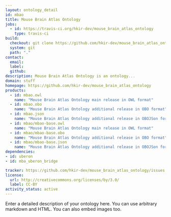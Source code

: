 ```yaml
---
layout: ontology_detail
id: mbao
title: Mouse Brain Atlas Ontology
jobs:
  - id: https://travis-ci.org/hkir-dev/mouse_brain_atlas_ontology
    type: travis-ci
build:
  checkout: git clone https://github.com/hkir-dev/mouse_brain_atlas_ontology.git
  system: git
  path: "."
contact:
  email: 
  label: 
  github: 
description: Mouse Brain Atlas Ontology is an ontology...
domain: stuff
homepage: https://github.com/hkir-dev/mouse_brain_atlas_ontology
products:
  - id: mbao.owl
    name: "Mouse Brain Atlas Ontology main release in OWL format"
  - id: mbao.obo
    name: "Mouse Brain Atlas Ontology additional release in OBO format"
  - id: mbao.json
    name: "Mouse Brain Atlas Ontology additional release in OBOJSon format"
  - id: mbao/mbao-base.owl
    name: "Mouse Brain Atlas Ontology main release in OWL format"
  - id: mbao/mbao-base.obo
    name: "Mouse Brain Atlas Ontology additional release in OBO format"
  - id: mbao/mbao-base.json
    name: "Mouse Brain Atlas Ontology additional release in OBOJSon format"
dependencies:
- id: uberon
- id: mba_uberon_bridge

tracker: https://github.com/hkir-dev/mouse_brain_atlas_ontology/issues
license:
  url: http://creativecommons.org/licenses/by/3.0/
  label: CC-BY
activity_status: active
---
```


Enter a detailed description of your ontology here. You can use arbitrary markdown and HTML.
You can also embed images too.

